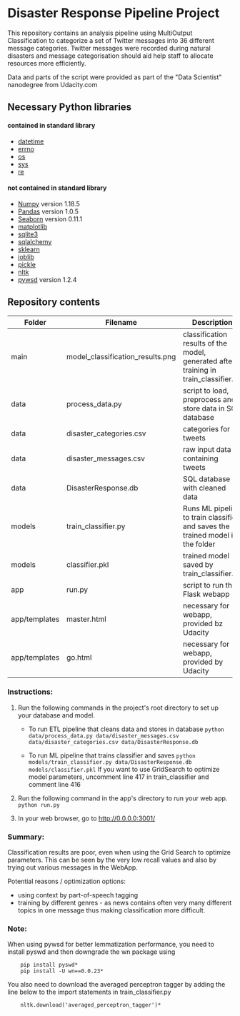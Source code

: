 # Disaster Response Pipeline Project

This repository contains an analysis pipeline using MultiOutput Classification to categorize a set of Twitter messages into 36 different message categories. Twitter messages were recorded during natural disasters and message categorisation should aid help staff to allocate resources more efficiently.

Data and parts of the script were provided as part of the "Data Scientist" nanodegree from Udacity.com

## Necessary Python libraries

#### contained in standard library
* [datetime]
* [errno]
* [os]
* [sys]
* [re]

#### not contained in standard library
* [Numpy] version 1.18.5 
* [Pandas] version 1.0.5
* [Seaborn] version 0.11.1
* [matplotlib]
* [sqlite3]
* [sqlalchemy]
* [sklearn]
* [joblib]
* [pickle]
* [nltk] 
* [pywsd] version 1.2.4

## Repository contents

| Folder | Filename | Description|
| -------- | -------- | -----------|
| main | model_classification_results.png | classification results of the model, generated after training in train_classifier.py|
| data | process_data.py | script to load, preprocess and store 						   data in SQL database |
| data | disaster_categories.csv | categories for tweets |
| data | disaster_messages.csv | raw input data containing tweets |
| data | DisasterResponse.db | SQL database with cleaned data |
| models | train_classifier.py | Runs ML pipeline to train classifier and saves the trained model in the folder |
| models | classifier.pkl | trained model saved by train_classifier.py |
| app | run.py | script to run the Flask webapp |
| app/templates | master.html | necessary for webapp, provided bz Udacity |
| app/templates | go.html | necessary for webapp, provided by Udacity |

### Instructions:
1. Run the following commands in the project's root directory to set up your database and model.

    - To run ETL pipeline that cleans data and stores in database
        `python data/process_data.py data/disaster_messages.csv data/disaster_categories.csv data/DisasterResponse.db`

    - To run ML pipeline that trains classifier and saves
        `python models/train_classifier.py data/DisasterResponse.db models/classifier.pkl`
      If you want to use GridSearch to optimize model parameters,
      uncomment line 417 in train_classifier and comment line 416

2. Run the following command in the app's directory to run your web app.
    `python run.py`

3. In your web browser, go to http://0.0.0.0:3001/

### Summary:
Classification results are poor, even when using the Grid Search to optimize parameters. This can be seen by the very low recall values and also by trying out various messages in the WebApp.

Potential reasons / optimization options:
* using context by part-of-speech tagging
* training by different genres - as news contains often very many different topics in one message thus making classification more difficult.

### Note:
When using pywsd for better lemmatization performance, you need to install pyswd and then downgrade the wn package using

		pip install pyswd*
		pip install -U wn==0.0.23*

You also need to download the averaged perceptron tagger by adding the line below to the import statements in train_classifier.py

		nltk.download('averaged_perceptron_tagger')*


[Numpy]:<https://numpy.org>
[Scipy]:<https://scipy.org>
[Pandas]:<https://pandas.pydata.org/>
[Seaborn]:<https://seaborn.pydata.org/>
[scikit learn]:<https://scikit-learn.org/stable/>
[matplotlib]:<https://matplotlib.org/>
[sqlite3]:<https://www.sqlite.org/index.html>
[sqlalchemy]:<https://www.sqlalchemy.org/>
[sklearn]:<https://scikit-learn.org/stable/>
[joblib]:<https://joblib.readthedocs.io/en/latest/>
[pickle]:<https://docs.python.org/3/library/pickle.html>
[nltk]:<https://www.nltk.org/>
[pywsd]:<https://pypi.org/project/pywsd/>

[errno]:<>
[os]:<>
[sys]:<>
[re]:<>
[datetime]:<https://docs.python.org/3/library/datetime.html>
